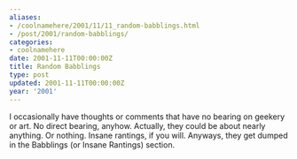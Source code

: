 ```yaml
---
aliases:
- /coolnamehere/2001/11/11_random-babblings.html
- /post/2001/random-babblings/
categories:
- coolnamehere
date: 2001-11-11T00:00:00Z
title: Random Babblings
type: post
updated: 2001-11-11T00:00:00Z
year: '2001'
---
```

<!--more-->
I occasionally have thoughts or comments that have no bearing on geekery or 
art. No direct bearing, anyhow. Actually, they could be about nearly 
anything.  Or nothing. Insane rantings, if you will. Anyways, they get dumped 
in the Babblings (or Insane Rantings) section.


